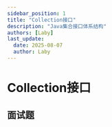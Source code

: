 ```yaml
---
sidebar_position: 1
title: "Collection接口"
description: "Java集合接口体系结构"
authors: [Laby]
last_update:
  date: 2025-08-07
  author: Laby
---
```


# Collection接口

## 面试题 